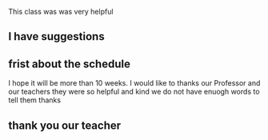 This class was was very helpful
##   I have suggestions
 ##  frist about the schedule 
I hope it will be more than 10 weeks.
I would like to thanks our Professor and our teachers 
they were so helpful and kind 
we do not have enuogh words to tell them thanks
## thank you our teacher 

